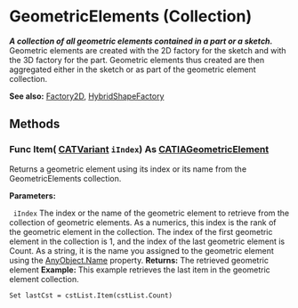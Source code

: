 # GeometricElements (Collection)

**_A collection of all geometric elements contained in a part or a sketch._**
Geometric elements are created with the 2D factory for the sketch and with the 3D factory for the part. Geometric elements thus created are then aggregated either in the sketch or as part of the geometric element collection.

**See also:**      [Factory2D](../SketcherInterfaces/interface_Factory2D_15860.md), [HybridShapeFactory](../GSMInterfaces/interface_HybridShapeFactory_68680.md)

## Methods

### Func **Item**( [CATVariant](../System/typedef_CATVariant_20656.md)  `iIndex`) As [CATIAGeometricElement](../SketcherInterfaces/interface_GeometricElement_54654.md)

Returns a geometric element using its index or its name from the GeometricElements collection.

**Parameters:**

` iIndex`      The index or the name of the geometric element to retrieve from the collection of geometric elements. As a numerics, this index is the rank of the geometric element in the collection. The index of the first geometric element in the collection is 1, and the index of the last geometric element is Count. As a string, it is the name you assigned to the geometric element using the
[AnyObject.Name](../System/interface_AnyObject_17321.htm#Name) property.  **Returns:**      The retrieved geometric element  **Example:**      This example retrieves the last item in the geometric element collection.

```VBScript
Set lastCst = cstList.Item(cstList.Count)

```